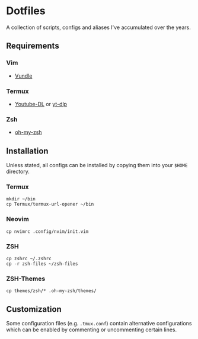 # Dotfiles

A collection of scripts, configs and aliases I've accumulated over the years.

## Requirements

### Vim
* [Vundle](https://github.com/VundleVim/Vundle.vim)

### Termux
* [Youtube-DL](https://github.com/ytdl-org/youtube-dl) or [yt-dlp](https://github.com/yt-dlp/yt-dlp)

### Zsh
* [oh-my-zsh](https://ohmyz.sh)

## Installation

Unless stated, all configs can be installed by copying them into your `$HOME` directory.

### Termux

```
mkdir ~/bin
cp Termux/termux-url-opener ~/bin
```

### Neovim
```
cp nvimrc .config/nvim/init.vim
```

### ZSH
```
cp zshrc ~/.zshrc
cp -r zsh-files ~/zsh-files
```

### ZSH-Themes
```
cp themes/zsh/* .oh-my-zsh/themes/
```


## Customization

Some configuration files (e.g. `.tmux.conf`) contain alternative configurations which can be enabled by commenting or uncommenting certain lines.
